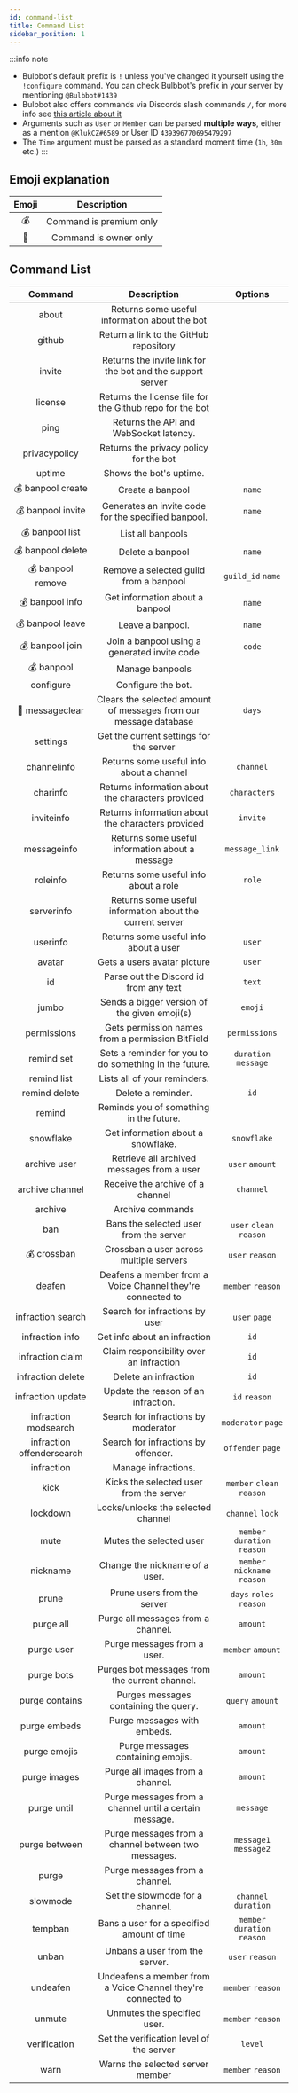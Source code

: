 ```yaml
---
id: command-list
title: Command List
sidebar_position: 1
---
```

		
:::info note
- Bulbbot's default prefix is `!` unless you've changed it yourself using the `!configure` command. You can check Bulbbot's prefix in your server by mentioning `@Bulbbot#1439`
- Bulbbot also offers commands via Discords slash commands `/`, for more info see [this article about it](slash-commands)
- Arguments such as `User` or `Member` can be parsed **multiple ways**, either as a mention `@KlukCZ#6589` or User ID `439396770695479297`
- The `Time` argument must be parsed as a standard moment time (`1h`, `30m` etc.)
:::

## Emoji explanation
| Emoji | Description              |
| :---: | :----------------------: |
| 💰    | Command is premium only  |
| 👑    | Command is owner only    |

## Command List


| Command | Description | Options |
| :-----: | :---------: | :-----: |
|  about | Returns some useful information about the bot |  |
|  github | Return a link to the GitHub repository |  |
|  invite | Returns the invite link for the bot and the support server |  |
|  license | Returns the license file for the Github repo for the bot |  |
|  ping | Returns the API and WebSocket latency. |  |
|  privacypolicy | Returns the privacy policy for the bot |  |
|  uptime | Shows the bot's uptime. |  |
| 💰  banpool create | Create a banpool | `name` |
| 💰  banpool invite | Generates an invite code for the specified banpool. | `name` |
| 💰  banpool list | List all banpools |  |
| 💰  banpool delete | Delete a banpool | `name` |
| 💰  banpool remove | Remove a selected guild from a banpool | `guild_id` `name` |
| 💰  banpool info | Get information about a banpool | `name` |
| 💰  banpool leave | Leave a banpool. | `name` |
| 💰  banpool join | Join a banpool using a generated invite code | `code` |
| 💰  banpool | Manage banpools |  |
|  configure | Configure the bot. |  |
| 👑  messageclear | Clears the selected amount of messages from our message database | `days` |
|  settings | Get the current settings for the server |  |
|  channelinfo | Returns some useful info about a channel | `channel` |
|  charinfo | Returns information about the characters provided | `characters` |
|  inviteinfo | Returns information about the characters provided | `invite` |
|  messageinfo | Returns some useful information about a message | `message_link` |
|  roleinfo | Returns some useful info about a role | `role` |
|  serverinfo | Returns some useful information about the current server |  |
|  userinfo | Returns some useful info about a user | `user` |
|  avatar | Gets a users avatar picture | `user` |
|  id | Parse out the Discord id from any text | `text` |
|  jumbo | Sends a bigger version of the given emoji(s) | `emoji` |
|  permissions | Gets permission names from a permission BitField | `permissions` |
|  remind set | Sets a reminder for you to do something in the future. | `duration` `message` |
|  remind list | Lists all of your reminders. |  |
|  remind delete | Delete a reminder. | `id` |
|  remind | Reminds you of something in the future. |  |
|  snowflake | Get information about a snowflake. | `snowflake` |
|  archive user | Retrieve all archived messages from a user | `user` `amount` |
|  archive channel | Receive the archive of a channel | `channel` |
|  archive | Archive commands |  |
|  ban | Bans the selected user from the server | `user` `clean` `reason` |
| 💰  crossban | Crossban a user across multiple servers | `user` `reason` |
|  deafen | Deafens a member from a Voice Channel they're connected to | `member` `reason` |
|  infraction search | Search for infractions by user | `user` `page` |
|  infraction info | Get info about an infraction | `id` |
|  infraction claim | Claim responsibility over an infraction | `id` |
|  infraction delete | Delete an infraction | `id` |
|  infraction update | Update the reason of an infraction. | `id` `reason` |
|  infraction modsearch | Search for infractions by moderator | `moderator` `page` |
|  infraction offendersearch | Search for infractions by offender. | `offender` `page` |
|  infraction | Manage infractions. |  |
|  kick | Kicks the selected user from the server | `member` `clean` `reason` |
|  lockdown | Locks/unlocks the selected channel | `channel` `lock` |
|  mute | Mutes the selected user | `member` `duration` `reason` |
|  nickname | Change the nickname of a user. | `member` `nickname` `reason` |
|  prune | Prune users from the server | `days` `roles` `reason` |
|  purge all | Purge all messages from a channel. | `amount` |
|  purge user | Purge messages from a user. | `member` `amount` |
|  purge bots | Purges bot messages from the current channel. | `amount` |
|  purge contains | Purges messages containing the query. | `query` `amount` |
|  purge embeds | Purge messages with embeds. | `amount` |
|  purge emojis | Purge messages containing emojis. | `amount` |
|  purge images | Purge all images from a channel. | `amount` |
|  purge until | Purge messages from a channel until a certain message. | `message` |
|  purge between | Purge messages from a channel between two messages. | `message1` `message2` |
|  purge | Purge messages from a channel. |  |
|  slowmode | Set the slowmode for a channel. | `channel` `duration` |
|  tempban | Bans a user for a specified amount of time | `member` `duration` `reason` |
|  unban | Unbans a user from the server. | `user` `reason` |
|  undeafen | Undeafens a member from a Voice Channel they're connected to | `member` `reason` |
|  unmute | Unmutes the specified user. | `member` `reason` |
|  verification | Set the verification level of the server | `level` |
|  warn | Warns the selected server member | `member` `reason` |
